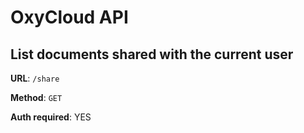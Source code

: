 # OxyCloud API
## List documents shared with the current user

**URL**: `/share`

**Method**: `GET`

**Auth required**: YES

